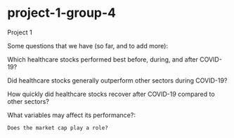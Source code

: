 # project-1-group-4
Project 1


Some questions that we have (so far, and to add more):

Which healthcare stocks performed best before, during, and after COVID-19?

Did healthcare stocks generally outperform other sectors during COVID-19?

How quickly did healthcare stocks recover after COVID-19 compared to other sectors?

What variables may affect its performance?:

    Does the market cap play a role?
